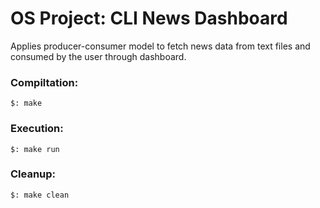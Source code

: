 <h1>OS Project: CLI News Dashboard</h1>

<p>Applies producer-consumer model to fetch news data from text files and consumed by the user through dashboard.</p>

<h3>Compiltation:</h3>
<code>$: make</code>
<br/>
<h3>Execution:</h3>
<code>$: make run</code>
<br/>
<h3>Cleanup:</h3>
<code>$: make clean</code>
